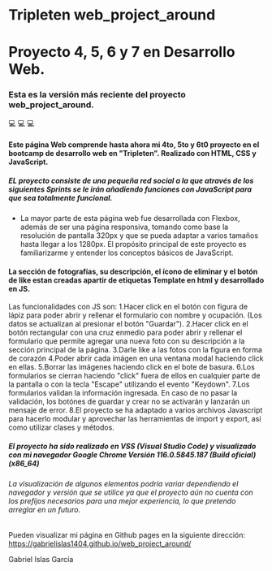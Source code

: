 # Tripleten web_project_around

# Proyecto 4, 5, 6 y 7 en Desarrollo Web.

### Esta es la versión más reciente del proyecto web_project_around.

💻 💻 💻

#### Este página Web comprende hasta ahora mi 4to, 5to y 6t0 proyecto en el bootcamp de desarrollo web en "Tripleten". Realizado con HTML, CSS y JavaScript.

##### EL proyecto consiste de una pequeña red social a la que através de los siguientes Sprints se le irán añadiendo funciones con JavaScript para que sea totalmente funcional.

- La mayor parte de esta página web fue desarrollada con Flexbox, además de ser una página responsiva, tomando como base la resolución de pantalla 320px y que se pueda adaptar a varios tamaños hasta llegar a los 1280px.
  El propósito principal de este proyecto es familiarizarme y entender los conceptos básicos de JavaScript.

#### La sección de fotografías, su descripción, el ícono de eliminar y el botón de like estan creadas apartir de etiquetas Template en html y desarrollado en JS.

Las funcionalidades con JS son:
1.Hacer click en el botón con figura de lápiz para poder abrir y rellenar el formulario con nombre y ocupación. (Los datos se actualizan al presionar el botón "Guardar").
2.Hacer click en el botón rectangular con una cruz enmedio para poder abrir y rellenar el formulario que permite agregar una nueva foto con su descripción a la sección principal de la página.
3.Darle like a las fotos con la figura en forma de corazón
4.Poder abrir cada imágen en una ventana modal haciendo click en ellas.
5.Borrar las imágenes haciendo click en el bote de basura.
6.Los formularios se cierran haciendo "click" fuera de ellos en cualquier parte de la pantalla o con la tecla "Escape" utilizando el evento "Keydown".
7.Los formularios validan la información ingresada. En caso de no pasar la validación, los botónes de guardar y crear no se activarán y lanzarán un mensaje de error.
8.El proyecto se ha adaptado a varios archivos Javascript para hacerlo modular y aprovechar las herramientas de import y export, así como utilizar clases y métodos.

##### El proyecto ha sido realizado en VSS (Visual Studio Code) y visualizado con mi navegador Google Chrome Versión 116.0.5845.187 (Build oficial) (x86_64)

###### La visualización de algunos elementos podría variar dependiendo el navegador y versión que se utilice ya que el proyecto aún no cuenta con los prefijos necesarios para una mejor experiencia, lo que pretendo arreglar en un futuro.

Pueden visualizar mi página en Github pages en la siguiente dirección: https://gabrielislas1404.github.io/web_project_around/

Gabriel Islas García
